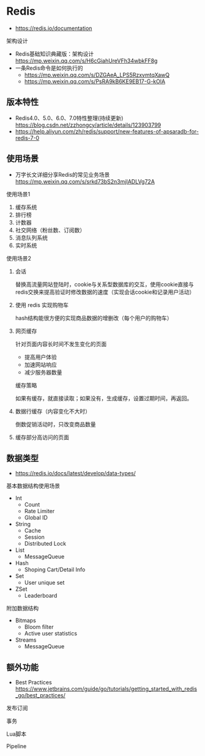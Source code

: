 # Redis
- https://redis.io/documentation

架构设计
- Redis基础知识典藏版：架构设计 https://mp.weixin.qq.com/s/H6cGiahUreVFh34wbkFF8g
- 一条Redis命令是如何执行的
  - https://mp.weixin.qq.com/s/DZGAeA_LPS5RzxvmtqXawQ
  - https://mp.weixin.qq.com/s/PsRA9kB6KE9EB17-G-kOlA


## 版本特性
- Redis4.0、5.0、6.0、7.0特性整理(持续更新) https://blog.csdn.net/zzhongcy/article/details/123903799
- https://help.aliyun.com/zh/redis/support/new-features-of-apsaradb-for-redis-7-0


## 使用场景
- 万字长文详细分享Redis的常见业务场景 https://mp.weixin.qq.com/s/srkd73bS2n3mjIADLVg72A

使用场景1
1. 缓存系统
2. 排行榜
3. 计数器
4. 社交网络（粉丝数、订阅数）
5. 消息队列系统
6. 实时系统

使用场景2
1. 会话
    
    替换高流量网站登陆时，cookie与关系型数据库的交互，使用cookie直接与redis交换来提高验证时修改数据的速度（实现会话cookie和记录用户活动）
    
2. 使用 redis 实现购物车
    
    hash结构能很方便的实现商品数据的增删改（每个用户的购物车）
    
3. 网页缓存
    
    针对页面内容长时间不发生变化的页面
    
    - 提高用户体验
    - 加速网站响应
    - 减少服务器数量
    
    缓存策略
    
    如果有缓存，就直接读取；如果没有，生成缓存，设置过期时间，再返回。
    
4. 数据行缓存（内容变化不大时）
    
    倒数促销活动时，只改变商品数量
    
5. 缓存部分高访问的页面

## 数据类型
- https://redis.io/docs/latest/develop/data-types/

基本数据结构使用场景
- Int
  - Count
  - Rate Limiter
  - Global ID
- String
  - Cache
  - Session
  - Distributed Lock
- List
  - MessageQueue
- Hash
  - Shoping Cart/Detail Info
- Set
  - User unique set
- ZSet
  - Leaderboard

附加数据结构
- Bitmaps
  - Bloom filter
  - Active user statistics
- Streams
  - MessageQueue

## 额外功能
- Best Practices https://www.jetbrains.com/guide/go/tutorials/getting_started_with_redis_go/best_practices/

发布订阅

事务

Lua脚本

Pipeline
